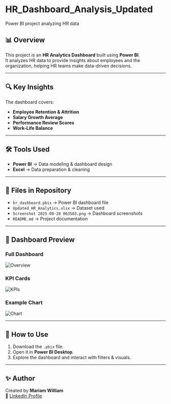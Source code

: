 # HR_Dashboard_Analysis_Updated
Power BI project analyzing HR data

## 📊 Overview
This project is an **HR Analytics Dashboard** built using **Power BI**.  
It analyzes HR data to provide insights about employees and the organization, helping HR teams make data-driven decisions.  

---

## 🔍 Key Insights
The dashboard covers:
- **Employee Retention & Attrition**
- **Salary Growth Average**
- **Performance Review Scores**
- **Work-Life Balance**

---

## 🛠 Tools Used
- **Power BI** → Data modeling & dashboard design  
- **Excel** → Data preparation & cleaning  

---

## 📂 Files in Repository
- `hr_dashboard.pbix` → Power BI dashboard file  
- `Updated_HR_Analytics.xlsx` → Dataset used  
- `Screenshot 2025-09-28 063503.png` → Dashboard screenshots  
- `README.md` → Project documentation  

---

## 📸 Dashboard Preview

### Full Dashboard
![Overview](images/dashboard_overview.png)

### KPI Cards
![KPIs](images/kpi_cards.png)

### Example Chart
![Chart](images/important_chart.png)

---

## 🚀 How to Use
1. Download the `.pbix` file.  
2. Open it in **Power BI Desktop**.  
3. Explore the dashboard and interact with filters & visuals.  

---

## ✨ Author
Created by **Mariam William**  
🔗 [LinkedIn Profile](https://www.linkedin.com)  


